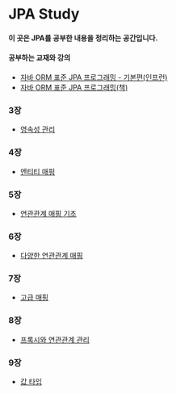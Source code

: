 JPA Study
==============

#### 이 곳은 JPA를 공부한 내용을 정리하는 공간입니다.
#### 공부하는 교재와 강의
- [자바 ORM 표준 JPA 프로그래밍 - 기본편(인프런)](https://www.inflearn.com/course/ORM-JPA-Basic/dashboard)
- [자바 ORM 표준 JPA 프로그래밍(책)](https://search.naver.com/search.naver?where=nexearch&sm=top_sug.pre&fbm=1&acr=1&acq=%EC%9E%90%EB%B0%94+ORM&qdt=0&ie=utf8&query=%EC%9E%90%EB%B0%94+ORM+%ED%91%9C%EC%A4%80+JPA+%ED%94%84%EB%A1%9C%EA%B7%B8%EB%9E%98%EB%B0%8D)

### 3장
- [영속성 관리](https://github.com/kobeomseok95/jpa-study/blob/main/03/study.md)
### 4장
- [엔티티 매핑](https://github.com/kobeomseok95/jpa-study/blob/main/04/study.md)
### 5장
- [연관관계 매핑 기초](https://github.com/kobeomseok95/jpa-study/blob/main/05/study.md)
### 6장
- [다양한 연관관계 매핑](https://github.com/kobeomseok95/jpa-study/blob/main/06/study.md)
### 7장
- [고급 매핑](https://github.com/kobeomseok95/jpa-study/blob/main/07/study.md)
### 8장
- [프록시와 연관관계 관리](https://github.com/kobeomseok95/jpa-study/blob/main/08/study.md)
### 9장
- [값 타입](https://github.com/kobeomseok95/jpa-study/blob/main/09/study.md)
